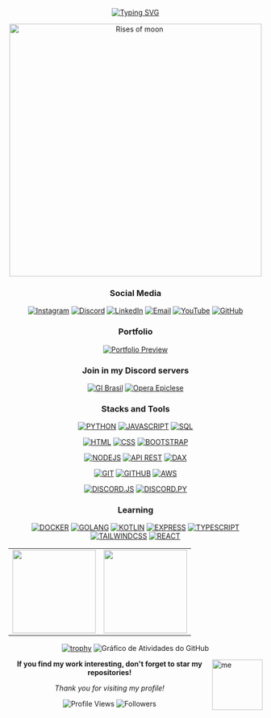 <div align="center">

[![Typing SVG](https://readme-typing-svg.herokuapp.com/?color=A78BFA&size=35&center=true&vCenter=true&width=1000&lines=Welcome,+My+name+is+Ryan+Rodrigues!;Bem+vindo,+Meu+Nome+é+Ryan+Rodrigues!&color=A78BFA&pause=1000)](https://git.io/typing-svg)

</div>

<div align="center">
  <img src="https://i.imgur.com/5pM5Ava.png" width="500" alt="Rises of moon">
</div>



<div align="center">
  
  <h3>Social Media</h3>

  [![Instagram](https://img.shields.io/badge/Instagram-FFB3BA?style=for-the-badge&logo=instagram&logoColor=white)](https://instagram.com/ryan.ditko)
  [![Discord](https://img.shields.io/badge/Discord-BAE1FF?style=for-the-badge&logo=discord&logoColor=white)](https://discord.gg/eWkcKYKCc4)
  [![LinkedIn](https://img.shields.io/badge/LinkedIn-A0E7E5?style=for-the-badge&logo=linkedin&logoColor=white)](https://www.linkedin.com/in/ryan-rodrigues-592a27313)
  [![Email](https://img.shields.io/badge/Email-FFDFBA?style=for-the-badge&logo=gmail&logoColor=white)](mailto:yryurodriguess@gmail.com)
  [![YouTube](https://img.shields.io/badge/Youtube-FFD3E1?style=for-the-badge&logo=youtube&logoColor=white)](https://www.youtube.com/@Ryanditko)
  [![GitHub](https://img.shields.io/badge/Github-D1C4E9?style=for-the-badge&logo=github&logoColor=white)](https://github.com/Ryanditko)
  
  
   <h3>Portfolio</h3>
   
   <div align="center">

[![Portfolio Preview](https://img.shields.io/badge/Portfolio_Preview-B4A7D6?style=for-the-badge&logo=vercel&logoColor=white)](https://ryandev-dun.vercel.app)

</div>


  <h3>Join in my Discord servers</h3>

  [![GI Brasil](https://cardzera.audibert.dev/api/748720691645251716?backgroundColor=F3E5F5&buttonColor=CE93D8&buttonTextColor=ffffff&infoColor=8E24AA&nameColor=4A148C&borderRadius=10&titleLen=24&elipsis=false&t={timestamp})](https://discord.gg/gibrasil)
  [![Opera Epiclese](https://cardzera.audibert.dev/api/996403908530405406?backgroundColor=E8F5E8&buttonColor=A5D6A7&buttonTextColor=ffffff&infoColor=388E3C&nameColor=1B5E20&borderRadius=10&titleLen=24&elipsis=false&t={timestamp})](https://discord.gg/operaepiclese)


<h3>Stacks and Tools</h3>

<!-- Linguagens -->
[![PYTHON](https://img.shields.io/badge/python-FFE0B2?style=for-the-badge&logo=python&logoColor=FF6F00)]()
[![JAVASCRIPT](https://img.shields.io/badge/javascript-FFF9C4?style=for-the-badge&logo=javascript&logoColor=F57F17)]()
[![SQL](https://img.shields.io/badge/sql-E1F5FE?style=for-the-badge&logo=postgresql&logoColor=0277BD)]()
<!-- Frontend -->
[![HTML](https://img.shields.io/badge/html-FFCCBC?style=for-the-badge&logo=html5&logoColor=BF360C)]()
[![CSS](https://img.shields.io/badge/css-E3F2FD?style=for-the-badge&logo=css3&logoColor=1565C0)]()
[![BOOTSTRAP](https://img.shields.io/badge/bootstrap-E8EAF6?style=for-the-badge&logo=bootstrap&logoColor=3F51B5)]()
<!-- Backend -->
[![NODEJS](https://img.shields.io/badge/node.js-E8F5E8?style=for-the-badge&logo=node.js&logoColor=2E7D32)]()
[![API REST](https://img.shields.io/badge/api_rest-FFE0B2?style=for-the-badge&logo=postman&logoColor=FF6F00)]()
[![DAX](https://img.shields.io/badge/dax-FFF3E0?style=for-the-badge&logo=powerbi&logoColor=E65100)]()
<!-- Controle de versão e DevOps -->
[![GIT](https://img.shields.io/badge/git-FFEBEE?style=for-the-badge&logo=git&logoColor=C62828)]()
[![GITHUB](https://img.shields.io/badge/github-F3E5F5?style=for-the-badge&logo=github&logoColor=4A148C)]()
[![AWS](https://img.shields.io/badge/aws-FFF8E1?style=for-the-badge&logo=amazonwebservices&logoColor=F57C00)]()
<!-- Discord Bots -->
[![DISCORD.JS](https://img.shields.io/badge/discord.js-EDE7F6?style=for-the-badge&logo=discord&logoColor=5E35B1)]()
[![DISCORD.PY](https://img.shields.io/badge/discord.py-E8EAF6?style=for-the-badge&logo=discord&logoColor=3F51B5)]()

<h3>Learning</h3>

[![DOCKER](https://img.shields.io/badge/docker-E3F2FD?style=for-the-badge&logo=docker&logoColor=1976D2)]()
[![GOLANG](https://img.shields.io/badge/go-E0F2F1?style=for-the-badge&logo=go&logoColor=00695C)]()
[![KOTLIN](https://img.shields.io/badge/kotlin-EDE7F6?style=for-the-badge&logo=kotlin&logoColor=673AB7)]()
[![EXPRESS](https://img.shields.io/badge/express-F1F8E9?style=for-the-badge&logo=express&logoColor=33691E)]()
[![TYPESCRIPT](https://img.shields.io/badge/typescript-E8EAF6?style=for-the-badge&logo=typescript&logoColor=303F9F)]()
[![TAILWINDCSS](https://img.shields.io/badge/tailwindcss-E0F2F1?style=for-the-badge&logo=tailwindcss&logoColor=00695C)]()
[![REACT](https://img.shields.io/badge/react-E3F2FD?style=for-the-badge&logo=react&logoColor=0277BD)]()

  <table>
    <tr>
      <td>
        <img src="https://github-readme-stats.vercel.app/api?username=Ryanditko&theme=buefy&hide_border=true&include_all_commits=true&count_private=true&show_icons=true&bg_color=f8fafc&title_color=8b5cf6&text_color=64748b&icon_color=f59e0b&hide=contribs" height="165"/>
      </td>
      <td>
        <img src="https://github-readme-stats.vercel.app/api/top-langs/?username=Ryanditko&layout=compact&theme=buefy&hide_border=true&bg_color=f8fafc&title_color=8b5cf6&text_color=64748b" height="165"/>
      </td>
    </tr>
  </table>
  
  [![trophy](https://github-profile-trophy.vercel.app/?username=Ryanditko&theme=flat&no-frame=true&no-bg=true&margin-w=4&row=1&column=7&title=Stars,Followers,Commits,Repositories,MultipleLang,PullRequest,Issues)](https://github.com/ryo-ma/github-profile-trophy)
  ![Gráfico de Atividades do GitHub](https://github-readme-activity-graph.vercel.app/graph?username=Ryanditko&theme=minimal&bg_color=f8fafc&color=8b5cf6&line=f59e0b&point=10b981&area=true&hide_border=true&area_color=ddd6fe)
  

</div>

<img align="right" src="https://i.imgur.com/M88ww3B.png" alt="me" style="min-width: 100px; max-width: 100px; width: 100px;">


<div align="center">

**If you find my work interesting, don't forget to star my repositories!**

*Thank you for visiting my profile!*

</div>

<div align="center">
  
  ![Profile Views](https://komarev.com/ghpvc/?username=Ryanditko&label=Profile%20Views&color=A78BFA&style=flat)
  ![Followers](https://img.shields.io/github/followers/Ryanditko?label=Followers&style=for-the-badge&color=F59E0B)
  
</div>

